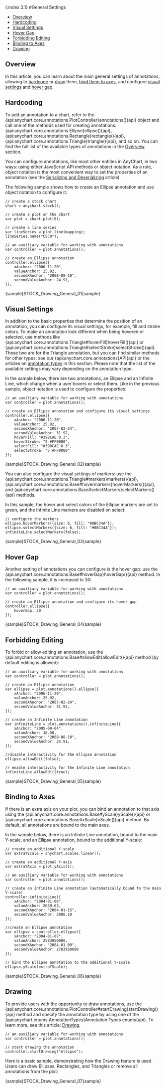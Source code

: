 {:index 2.1}
#General Settings

* [Overview](#overview)
* [Hardcoding](#hardcoding)
* [Visual Settings](#visual_settings)
* [Hover Gap](#hover_gap)
* [Forbidding Editing](#forbidding_editing)
* [Binding to Axes](#binding_to_axes)
* [Drawing](#drawing)

## Overview

In this article, you can learn about the main general settings of annotations, allowing to [hardcode](#hardcoding) or [draw](#drawing) them, [bind them to axes](#binding_to_axes), and configure [visual settings](#visual_settings) and [hover gap](#hover_gap).

## Hardcoding

To add an annotation to a chart, refer to the {api:anychart.core.annotations.PlotController}annotations(){api} object and call one of the methods used for creating annotations: {api:anychart.core.annotations.Ellipse}ellipse(){api}, {api:anychart.core.annotations.Rectangle}rectangle(){api}, {api:anychart.core.annotations.Triangle}triangle(){api}, and so on. You can find the full list of the available types of annotations in the [Overview](Overview#annotation_types) section.

You can configure annotations, like most other entities in AnyChart, in two ways: using either JavaScript API methods or object notation. As a rule, object notation is the most convenient way to set the properties of an annotation (see the [Serializing and Deserializing](./Serializing_Deserializing) article).

The following sample shows how to create an Ellipse annotation and use object notation to configure it:

```
// create a stock chart
chart = anychart.stock();

// create a plot on the chart
var plot = chart.plot(0);

// create a line series
var lineSeries = plot.line(mapping);
lineSeries.name("CSCO");

// an auxiliary variable for working with annotations
var controller = plot.annotations();

// create an Ellipse annotation
controller.ellipse({
    xAnchor: "2006-11-20",
    valueAnchor: 25.92,
    secondXAnchor: "2008-08-10",
    secondValueAnchor: 24.91,
});
```

{sample}STOCK\_Drawing\_General\_01{sample}

## Visual Settings

In addition to the basic properties that determine the position of an annotation, you can configure its visual settings, for example, fill and stroke colors. To make an annotation look different when being hovered or selected, use methods like {api:anychart.core.annotations.Triangle#hoverFill}hoverFill(){api} or {api:anychart.core.annotations.Triangle#selectStroke}selectStroke(){api}. These two are for the Triangle annotation, but you can find similar methods for other types: see our {api:anychart.core.annotations}API{api} or the articles on [annotation types](Overview#annotation_types) in this section. Please note that the list of the available settings may vary depending on the annotation type.

In the sample below, there are two annotations, an Ellipse and an Infinite Line, which change when a user hovers or select them. Like in the previous sample, object notation is used to configure the properties:

```
// an auxiliary variable for working with annotations
var controller = plot.annotations();

// create an Ellipse annotation and configure its visual settings
controller.ellipse({
    xAnchor: "2006-11-20",
    valueAnchor: 25.92,
    secondXAnchor: "2007-02-24",
    secondValueAnchor: 31.92,
    hoverFill: "#398CAE 0.3",
    hoverStroke: "2 #FF0000",
    selectFill: "#398CAE 0.3",
    selectStroke: "5 #FF0000"
});
```

{sample}STOCK\_Drawing\_General\_02{sample}

You can also configure the visual settings of markers: use the {api:anychart.core.annotations.Triangle#markers}markers(){api},  {api:anychart.core.annotations.Base#hovermarkers}hoverMarkers(){api}, and {api:anychart.core.annotations.Base#selectMarkers}selectMarkers(){api} methods.

In this sample, the hover and select colors of the Ellipse markers are set to green, and the Infinite Line markers are disabled on select:

```
// configure the markers
ellipse.hoverMarkers({size: 6, fill: "#8BC34A"});
ellipse.selectMarkers({size: 6, fill: "#8BC34A"});
infiniteLine.selectMarkers(false);
```

{sample}STOCK\_Drawing\_General\_03{sample}

## Hover Gap

Another setting of annotations you can configure is the hover gap: use the {api:anychart.core.annotations.Base#hoverGap}hoverGap(){api} method. In the following sample, it is increased to 30:

```
// an auxiliary variable for working with annotations
var controller = plot.annotations();

// create an Ellipse annotation and configure its hover gap
controller.ellipse({
    hoverGap: 30
});
```

{sample}STOCK\_Drawing\_General\_04{sample}

## Forbidding Editing

To forbid or allow editing an annotation, use the {api:anychart.core.annotations.Base#allowEdit}allowEdit(){api} method (by default editing is allowed):

```
// an auxiliary variable for working with annotations
var controller = plot.annotations();

// create an Ellipse annotation
var ellipse = plot.annotations().ellipse({
    xAnchor: "2006-11-20",
    valueAnchor: 25.92,
    secondXAnchor: "2007-02-24",
    secondValueAnchor: 31.92,
});

// create an Infinite Line annotation
var infiniteLine = plot.annotations().infiniteLine({
    xAnchor: "2005-09-04",
    valueAnchor: 18.58,
    secondXAnchor: "2008-08-10",
    secondValueAnchor: 24.91,
});

//disable interactivity for the Ellipse annotation
ellipse.allowEdit(false);

// enable interactivity for the Infinite Line annotation
infiniteLine.allowEdit(true);
```

{sample}STOCK\_Drawing\_General\_05{sample}

## Binding to Axes

If there is an extra axis on your plot, you can bind an annotation to that axis using the {api:anychart.core.annotations.Base#yScale}yScale(){api} or {api:anychart.core.annotations.Base#xScale}xScale(){api} method. By default, all annotations are bound to the main axes.

In the sample below, there is an Infinite Line annotation, bound to the main Y-scale, and an Ellipse annotation, bound to the additional Y-scale:

```
// create an additional Y-scale
var extraYScale = anychart.scales.linear();

// create an additional Y-axis
var extraYAxis = plot.yAxis(1);

// an auxiliary variable for working with annotations
var controller = plot.annotations();

// create an Infinite Line annotation (automatically bound to the main Y-scale)
controller.infiniteLine({
    xAnchor: "2004-01-06",
    valueAnchor: 2039.63,
    secondXAnchor: "2004-01-15",
    secondValueAnchor: 2088.10
});

//create an Ellipse annotation
var ellipse = controller.ellipse({
    xAnchor: "2004-01-07",
    valueAnchor: 2583950080,
    secondXAnchor: "2004-01-09",
    secondValueAnchor: 2783950080
});

// bind the Ellipse annotation to the additional Y-scale
ellipse.yScale(extraYScale);
```
{sample}STOCK\_Drawing\_General\_06{sample}

## Drawing

To provide users with the opportunity to draw annotations, use the {api:anychart.core.annotations.PlotController#startDrawing}startDrawing(){api} method and specify the annotation type by using one of the {api:anychart.enums.AnnotationTypes}Annotation Types enums{api}. To learn more, see this article: [Drawing](Drawing).

```
// an auxiliary variable for working with annotations
var controller = plot.annotations();

// start drawing the annotation
controller.startDrawing("ellipse");
```

Here is a basic sample, demonstrating how the Drawing feature is used. Users can draw Ellipses, Rectangles, and Triangles or remove all annotations from the plot:

{sample}STOCK\_Drawing\_General\_07{sample}